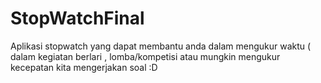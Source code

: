 # StopWatchFinal
Aplikasi stopwatch yang dapat membantu anda dalam mengukur waktu ( dalam kegiatan berlari , lomba/kompetisi atau mungkin mengukur kecepatan kita
mengerjakan soal :D
